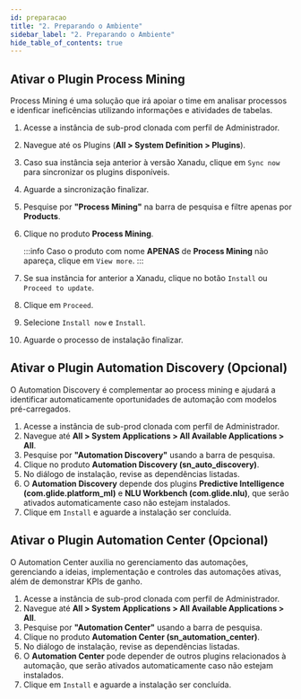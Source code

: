 ```yaml
---
id: preparacao
title: "2. Preparando o Ambiente"
sidebar_label: "2. Preparando o Ambiente"
hide_table_of_contents: true
---
```


## Ativar o Plugin Process Mining

Process Mining é uma solução que irá apoiar o time em analisar processos e idenficar ineficências utilizando informações e atividades de tabelas.

1. Acesse a instância de sub-prod clonada com perfil de Administrador.
2. Navegue até os Plugins (**All > System Definition > Plugins**).
3. Caso sua instância seja anterior à versão Xanadu, clique em `Sync now` para sincronizar os plugins disponíveis.
4. Aguarde a sincronização finalizar.
5. Pesquise por **"Process Mining"** na barra de pesquisa e filtre apenas por **Products**.
6. Clique no produto **Process Mining**.

   :::info
   Caso o produto com nome **APENAS** de **Process Mining** não apareça, clique em `View more`.
   :::

7. Se sua instância for anterior a Xanadu, clique no botão `Install` ou `Proceed to update`.
8. Clique em `Proceed`.
9. Selecione `Install now` e `Install`.
10. Aguarde o processo de instalação finalizar.

## Ativar o Plugin Automation Discovery (Opcional) 

O Automation Discovery é complementar ao process mining e ajudará a identificar automaticamente oportunidades de automação com modelos pré-carregados.

1. Acesse a instância de sub-prod clonada com perfil de Administrador.
2. Navegue até **All > System Applications > All Available Applications > All**.
3. Pesquise por **"Automation Discovery"** usando a barra de pesquisa.
4. Clique no produto **Automation Discovery (sn_auto_discovery)**.
5. No diálogo de instalação, revise as dependências listadas.
6. O **Automation Discovery** depende dos plugins **Predictive Intelligence (com.glide.platform_ml)** e **NLU Workbench (com.glide.nlu)**, que serão ativados automaticamente caso não estejam instalados.
7. Clique em `Install` e aguarde a instalação ser concluída.

## Ativar o Plugin Automation Center (Opcional) 

O Automation Center auxilia no gerenciamento das automações, gerenciando a ideias, implementação e controles das automações ativas, além de demonstrar KPIs de ganho.

1. Acesse a instância de sub-prod clonada com perfil de Administrador.
2. Navegue até **All > System Applications > All Available Applications > All**.
3. Pesquise por **"Automation Center"** usando a barra de pesquisa.
4. Clique no produto **Automation Center (sn_automation_center)**.
5. No diálogo de instalação, revise as dependências listadas.
6. O **Automation Center** pode depender de outros plugins relacionados à automação, que serão ativados automaticamente caso não estejam instalados.
7. Clique em `Install` e aguarde a instalação ser concluída.

